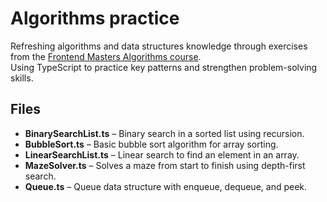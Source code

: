 # Algorithms practice

Refreshing algorithms and data structures knowledge through exercises from the [Frontend Masters Algorithms course](https://frontendmasters.com/courses/algorithms/).  
Using TypeScript to practice key patterns and strengthen problem-solving skills.


## Files

-   **BinarySearchList.ts** – Binary search in a sorted list using recursion.
-   **BubbleSort.ts** – Basic bubble sort algorithm for array sorting.
-   **LinearSearchList.ts** – Linear search to find an element in an array.
-   **MazeSolver.ts** – Solves a maze from start to finish using depth-first search.
-   **Queue.ts** – Queue data structure with enqueue, dequeue, and peek.
